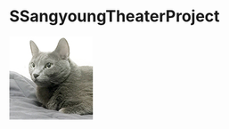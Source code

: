 # SSangyoungTheaterProject
![](https://github.com/rlawjddbs/SSangyoungTheaterProject/blob/master/readme_resource/cat5.jpg)
